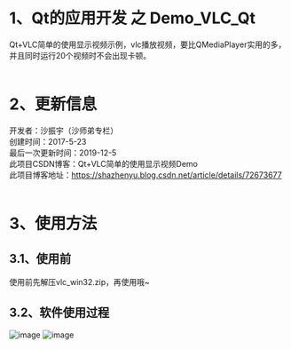 # 1、Qt的应用开发 之 Demo_VLC_Qt
Qt+VLC简单的使用显示视频示例，vlc播放视频，要比QMediaPlayer实用的多，并且同时运行20个视频时不会出现卡顿。 <BR/>
<BR/> 
# 2、更新信息
开发者：沙振宇（沙师弟专栏）<BR/>
创建时间：2017-5-23<BR/>
最后一次更新时间：2019-12-5<BR/>
此项目CSDN博客：Qt+VLC简单的使用显示视频Demo <BR/>
此项目博客地址：https://shazhenyu.blog.csdn.net/article/details/72673677 <BR/>
<BR/>
# 3、使用方法
## 3.1、使用前
使用前先解压vlc_win32.zip，再使用哦~<BR/>
## 3.2、软件使用过程
![image](https://github.com/ShaShiDiZhuanLan/Demo_VLC_Qt/blob/master/%E8%BD%AF%E4%BB%B6%E4%BD%BF%E7%94%A8%E8%AF%B4%E6%98%8E1.png)
![image](https://github.com/ShaShiDiZhuanLan/Demo_VLC_Qt/blob/master/%E8%BD%AF%E4%BB%B6%E4%BD%BF%E7%94%A8%E8%AF%B4%E6%98%8E2.png)
